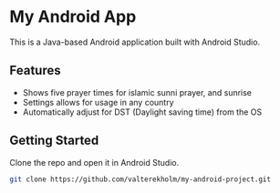 # My Android App

This is a Java-based Android application built with Android Studio.

## Features
- Shows five prayer times for islamic sunni prayer, and sunrise
- Settings allows for usage in any country
- Automatically adjust for DST (Daylight saving time) from the OS

## Getting Started
Clone the repo and open it in Android Studio.

```bash
git clone https://github.com/valterekholm/my-android-project.git
